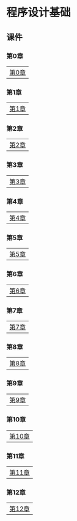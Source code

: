 # 程序设计基础

## 课件

### 第0章

|    |
| ---- |
|[第0章](./CourseWare/CProgChapters/cpchapter-0.html)|

### 第1章

|    | 
| ---- |
|[第1章](./CourseWare/CProgChapters/cpchapter-1.html)|

### 第2章

|    |
| ---- |
|[第2章](./CourseWare/CProgChapters/cpchapter-2.html)|

###  第3章

|    |
| ---- |
|[第3章](./CourseWare/CProgChapters/cpchapter-3.html)|

###  第4章

|    |
| ---- |
|[第4章](./CourseWare/CProgChapters/cpchapter-4.html)|

###  第5章

|    |
| ---- |
|[第5章](./CourseWare/CProgChapters/cpchapter-5.html)|

###  第6章

|    |
| ---- |
|[第6章](./CourseWare/CProgChapters/cpchapter-6.html)|

### 第7章

|    |
| ---- |
|[第7章](./CourseWare/CProgChapters/cpchapter-7.html)|

### 第8章

|    |
| ---- |
|[第8章](./CourseWare/CProgChapters/cpchapter-8.html)|

### 第9章

|    |
| ---- |
|[第9章](./CourseWare/CProgChapters/cpchapter-9.html)|

### 第10章

|    |
| ---- |
|[第10章](./CourseWare/CProgChapters/cpchapter-10.html)|

### 第11章

|    |
| ---- |
|[第11章](./CourseWare/CProgChapters/cpchapter-11.html)|

### 第12章

|    |
| ---- |
|[第12章](./CourseWare/CProgChapters/cpchapter-12.html)|
